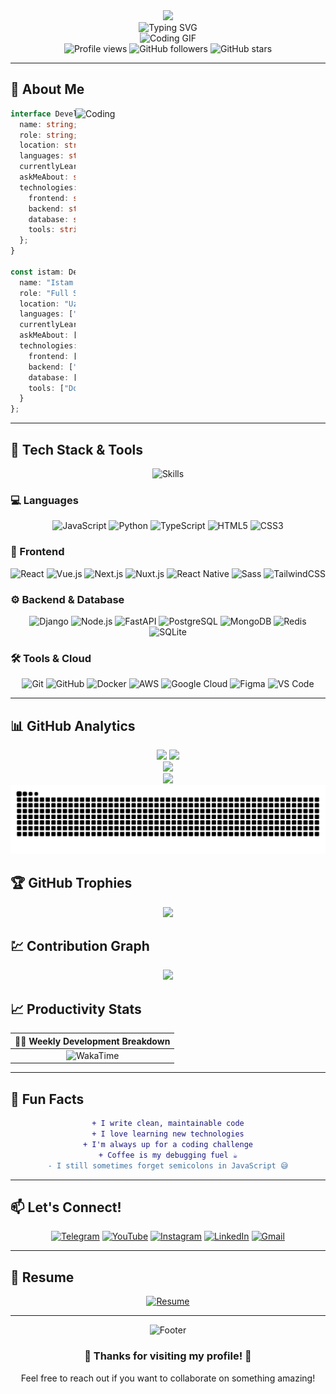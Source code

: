 <div align="center">
  <img src="https://capsule-render.vercel.app/api?type=waving&color=gradient&height=200&section=header&text=Istam%20Mamadaliyev&fontSize=80&fontAlignY=35&animation=twinkling&fontColor=gradient" />
</div>

<div align="center">
  <img src="https://readme-typing-svg.herokuapp.com?font=Fira+Code&size=30&duration=3000&pause=1000&color=00F7FF&center=true&vCenter=true&width=800&lines=🚀+Full+Stack+Developer;💡+Problem+Solver;🎯+Code+Enthusiast;📚+Always+Learning;☕+Coffee+to+Code+Converter" alt="Typing SVG" />
</div>

<div align="center">
  <img src="https://user-images.githubusercontent.com/74038190/225813708-98b745f2-7d22-48cf-9150-083f1b00d6c9.gif" width="500" alt="Coding GIF">
</div>

<div align="center">
  <img src="https://komarev.com/ghpvc/?username=Istam0808&label=Profile%20views&color=brightgreen&style=for-the-badge" alt="Profile views" />
  <img src="https://img.shields.io/github/followers/Istam0808?style=for-the-badge&color=blue" alt="GitHub followers" />
  <img src="https://img.shields.io/github/stars/Istam0808?style=for-the-badge&color=yellow" alt="GitHub stars" />
</div>

---

## 🌟 About Me

<img src="https://user-images.githubusercontent.com/74038190/212284158-e840e285-664b-44d7-b79b-e264b5e54825.gif" width="400" align="right" alt="Coding">

```typescript
interface Developer {
  name: string;
  role: string;
  location: string;
  languages: string[];
  currentlyLearning: string[];
  askMeAbout: string[];
  technologies: {
    frontend: string[];
    backend: string[];
    database: string[];
    tools: string[];
  };
}

const istam: Developer = {
  name: "Istam Mamadaliyev",
  role: "Full Stack Developer",
  location: "Uzbekistan 🇺🇿",
  languages: ["JavaScript", "Python", "TypeScript"],
  currentlyLearning: ["System Design", "Microservices"],
  askMeAbout: ["Web Dev", "Tech", "Career Advice"],
  technologies: {
    frontend: ["React", "Vue.js", "Next.js", "Nuxt.js"],
    backend: ["Django", "Node.js", "FastAPI"],
    database: ["PostgreSQL", "MongoDB", "Redis"],
    tools: ["Docker", "AWS", "Git", "Figma"]
  }
};
```
---

## 🚀 Tech Stack & Tools

<div align="center">

<img src="https://skillicons.dev/icons?i=js,ts,python,react,vue,nextjs,nuxtjs,nodejs,django,fastapi,postgres,mongodb,redis,docker,aws,git,github,figma,vscode" alt="Skills" />

</div>

### 💻 Languages
<div align="center">
  
![JavaScript](https://img.shields.io/badge/JavaScript-F7DF1E?style=for-the-badge&logo=javascript&logoColor=black)
![Python](https://img.shields.io/badge/Python-3776AB?style=for-the-badge&logo=python&logoColor=white)
![TypeScript](https://img.shields.io/badge/TypeScript-007ACC?style=for-the-badge&logo=typescript&logoColor=white)
![HTML5](https://img.shields.io/badge/HTML5-E34F26?style=for-the-badge&logo=html5&logoColor=white)
![CSS3](https://img.shields.io/badge/CSS3-1572B6?style=for-the-badge&logo=css3&logoColor=white)

</div>

### 🎨 Frontend
<div align="center">
  
![React](https://img.shields.io/badge/React-20232A?style=for-the-badge&logo=react&logoColor=61DAFB)
![Vue.js](https://img.shields.io/badge/Vue.js-35495E?style=for-the-badge&logo=vue.js&logoColor=4FC08D)
![Next.js](https://img.shields.io/badge/Next.js-000000?style=for-the-badge&logo=next.js&logoColor=white)
![Nuxt.js](https://img.shields.io/badge/Nuxt.js-00C58E?style=for-the-badge&logo=nuxt.js&logoColor=white)
![React Native](https://img.shields.io/badge/React_Native-20232A?style=for-the-badge&logo=react&logoColor=61DAFB)
![Sass](https://img.shields.io/badge/Sass-CC6699?style=for-the-badge&logo=sass&logoColor=white)
![TailwindCSS](https://img.shields.io/badge/Tailwind_CSS-38B2AC?style=for-the-badge&logo=tailwind-css&logoColor=white)

</div>

### ⚙️ Backend & Database
<div align="center">
  
![Django](https://img.shields.io/badge/Django-092E20?style=for-the-badge&logo=django&logoColor=white)
![Node.js](https://img.shields.io/badge/Node.js-43853D?style=for-the-badge&logo=node.js&logoColor=white)
![FastAPI](https://img.shields.io/badge/FastAPI-005571?style=for-the-badge&logo=fastapi)
![PostgreSQL](https://img.shields.io/badge/PostgreSQL-316192?style=for-the-badge&logo=postgresql&logoColor=white)
![MongoDB](https://img.shields.io/badge/MongoDB-4EA94B?style=for-the-badge&logo=mongodb&logoColor=white)
![Redis](https://img.shields.io/badge/Redis-DC382D?style=for-the-badge&logo=redis&logoColor=white)
![SQLite](https://img.shields.io/badge/SQLite-07405E?style=for-the-badge&logo=sqlite&logoColor=white)

</div>

### 🛠️ Tools & Cloud
<div align="center">
  
![Git](https://img.shields.io/badge/Git-F05032?style=for-the-badge&logo=git&logoColor=white)
![GitHub](https://img.shields.io/badge/GitHub-100000?style=for-the-badge&logo=github&logoColor=white)
![Docker](https://img.shields.io/badge/Docker-2496ED?style=for-the-badge&logo=docker&logoColor=white)
![AWS](https://img.shields.io/badge/Amazon_AWS-232F3E?style=for-the-badge&logo=amazon-aws&logoColor=white)
![Google Cloud](https://img.shields.io/badge/Google_Cloud-4285F4?style=for-the-badge&logo=google-cloud&logoColor=white)
![Figma](https://img.shields.io/badge/Figma-F24E1E?style=for-the-badge&logo=figma&logoColor=white)
![VS Code](https://img.shields.io/badge/VS_Code-0078D4?style=for-the-badge&logo=visual%20studio%20code&logoColor=white)

</div>

---

## 📊 GitHub Analytics

<div align="center">
  <img src="https://github-readme-stats.vercel.app/api?username=Istam0808&show_icons=true&theme=tokyonight&include_all_commits=true&count_private=true&hide_border=true&bg_color=0d1117&title_color=58a6ff&text_color=c9d1d9&icon_color=58a6ff" height="180em"/>
  <img src="https://github-readme-stats.vercel.app/api/top-langs/?username=Istam0808&layout=compact&langs_count=8&theme=tokyonight&hide_border=true&bg_color=0d1117&title_color=58a6ff&text_color=c9d1d9" height="180em"/>
</div>

<div align="center">
  <img src="https://github-readme-streak-stats.herokuapp.com/?user=Istam0808&theme=tokyonight&hide_border=true&background=0d1117&stroke=58a6ff&ring=58a6ff&fire=ff6b6b&currStreakLabel=58a6ff" />
</div>

<div align="center">
  <img src="https://github-readme-activity-graph.vercel.app/graph?username=Istam0808&theme=tokyo-night&bg_color=0d1117&color=58a6ff&line=ff6b6b&point=58a6ff&area=true&hide_border=true" />
</div>

<!-- Snake Animation -->
<div align="center">
  <img src="https://raw.githubusercontent.com/Istam0808/Istam0808/output/snake.svg" alt="Snake animation" />
</div>

## 🏆 GitHub Trophies

<div align="center">
  <img src="https://github-profile-trophy.vercel.app/?username=Istam0808&theme=tokyonight&no-frame=true&no-bg=false&margin-w=4&row=1&column=7" />
</div>

## 💹 Contribution Graph

<div align="center">
  <img src="https://github-readme-stats.vercel.app/api/wakatime?username=Istam0808&theme=tokyonight&hide_border=true&bg_color=0d1117&title_color=58a6ff&text_color=c9d1d9" />
</div>

## 📈 Productivity Stats

<div align="center">
  
| 🏃‍♂️ **Weekly Development Breakdown** |
|:---:|
| ![WakaTime](https://github-readme-stats.vercel.app/api/wakatime?username=Istam0808&theme=tokyonight&hide_border=true&bg_color=0d1117&title_color=58a6ff&text_color=c9d1d9&layout=compact) |

</div>

---

## 🌟 Fun Facts

<div align="center">

```diff
+ I write clean, maintainable code
+ I love learning new technologies
+ I'm always up for a coding challenge
+ Coffee is my debugging fuel ☕
- I still sometimes forget semicolons in JavaScript 😅
```

</div>

---

## 📫 Let's Connect!

<div align="center">
  
[![Telegram](https://img.shields.io/badge/Telegram-2CA5E0?style=for-the-badge&logo=telegram&logoColor=white)](https://t.me/Istam_ake)
[![YouTube](https://img.shields.io/badge/YouTube-FF0000?style=for-the-badge&logo=youtube&logoColor=white)](https://www.youtube.com/@istam_ake7614)
[![Instagram](https://img.shields.io/badge/Instagram-E4405F?style=for-the-badge&logo=instagram&logoColor=white)](https://www.instagram.com/istam_ake/)
[![LinkedIn](https://img.shields.io/badge/LinkedIn-0077B5?style=for-the-badge&logo=linkedin&logoColor=white)](https://linkedin.com/in/istam-mamadaliyev)
[![Gmail](https://img.shields.io/badge/Gmail-D14836?style=for-the-badge&logo=gmail&logoColor=white)](mailto:istam.mamadaliyev@gmail.com)

</div>

---

## 📄 Resume

<div align="center">
  
[![Resume](https://img.shields.io/badge/Download_Resume-4285F4?style=for-the-badge&logo=google-drive&logoColor=white)](https://docs.google.com/document/d/1LqRSNR9gjqjUQm8txga2SnmMcJ3Gs7d_W7O0BvvPcR8/edit?usp=sharing)

</div>

---

<div align="center">
  <img src="https://capsule-render.vercel.app/api?type=waving&color=gradient&height=100&section=footer" alt="Footer" />
</div>

<div align="center">
  <h3>💜 Thanks for visiting my profile! 💜</h3>
  <p>Feel free to reach out if you want to collaborate on something amazing!</p>
</div>
